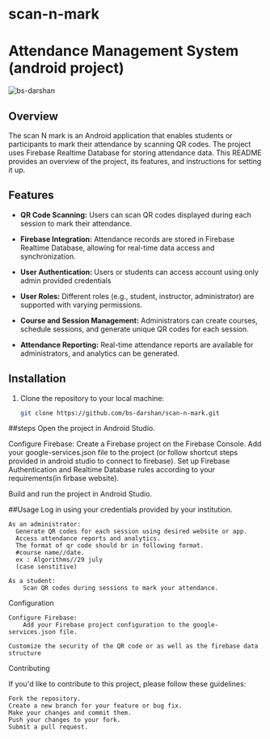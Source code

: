
# scan-n-mark
# Attendance Management System (android project) 
<p align="left"> <img src="https://komarev.com/ghpvc/?username=bs-darshan&label=Profile%20views&color=0e75b6&style=flat" alt="bs-darshan" /> </p>

## Overview

The scan N mark is an Android application that enables students or participants to mark their attendance by scanning QR codes. The project uses Firebase Realtime Database for storing attendance data. This README provides an overview of the project, its features, and instructions for setting it up.

## Features

- **QR Code Scanning:** Users can scan QR codes displayed during each session to mark their attendance.

- **Firebase Integration:** Attendance records are stored in Firebase Realtime Database, allowing for real-time data access and synchronization.

- **User Authentication:** Users or students can access account using only admin provided credentials

- **User Roles:** Different roles (e.g., student, instructor, administrator) are supported with varying permissions.

- **Course and Session Management:** Administrators can create courses, schedule sessions, and generate unique QR codes for each session.

- **Attendance Reporting:** Real-time attendance reports are available for administrators, and analytics can be generated.

## Installation

1. Clone the repository to your local machine:

   ```bash
   git clone https://github.com/bs-darshan/scan-n-mark.git

##steps
Open the project in Android Studio.

   Configure Firebase:
        Create a Firebase project on the Firebase Console.
        Add your google-services.json file to the project (or follow shortcut steps provided in android studio to connect to firebase).
        Set up Firebase Authentication and Realtime Database rules according to your requirements(in firbase website).

   Build and run the project in Android Studio.

##Usage
    Log in using your credentials provided by your institution.

    As an administrator:
      Generate QR codes for each session using desired website or app.
      Access attendance reports and analytics.
      The format of qr code should br in following format.
      #course name//date.
      ex : Algorithms//29 july
      (case senstitive)

    As a student:
        Scan QR codes during sessions to mark your attendance.

Configuration

    Configure Firebase:
        Add your Firebase project configuration to the google-services.json file.

    Customize the security of the QR code or as well as the firebase data structure

Contributing

If you'd like to contribute to this project, please follow these guidelines:

    Fork the repository.
    Create a new branch for your feature or bug fix.
    Make your changes and commit them.
    Push your changes to your fork.
    Submit a pull request.
